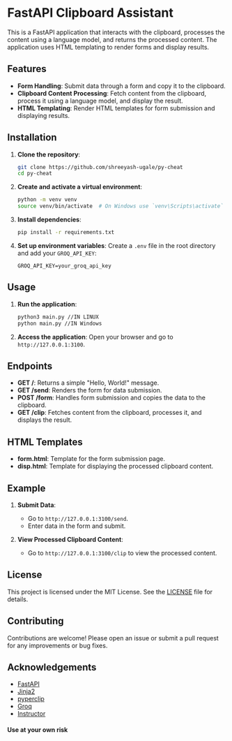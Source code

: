 # FastAPI Clipboard Assistant

This is a FastAPI application that interacts with the clipboard, processes the content using a language model, and returns the processed content. The application uses HTML templating to render forms and display results.

## Features

- **Form Handling**: Submit data through a form and copy it to the clipboard.
- **Clipboard Content Processing**: Fetch content from the clipboard, process it using a language model, and display the result.
- **HTML Templating**: Render HTML templates for form submission and displaying results.


## Installation

1. **Clone the repository**:
    ```sh
    git clone https://github.com/shreeyash-ugale/py-cheat
    cd py-cheat
    ```

2. **Create and activate a virtual environment**:
    ```sh
    python -m venv venv
    source venv/bin/activate  # On Windows use `venv\Scripts\activate`
    ```

3. **Install dependencies**:
    ```sh
    pip install -r requirements.txt
    ```

4. **Set up environment variables**:
    Create a `.env` file in the root directory and add your `GROQ_API_KEY`:
    ```
    GROQ_API_KEY=your_groq_api_key
    ```

## Usage

1. **Run the application**:
    ```sh
    python3 main.py //IN LINUX
    python main.py //IN Windows
    ```

2. **Access the application**:
    Open your browser and go to `http://127.0.0.1:3100`.

## Endpoints

- **GET /**: Returns a simple "Hello, World!" message.
- **GET /send**: Renders the form for data submission.
- **POST /form**: Handles form submission and copies the data to the clipboard.
- **GET /clip**: Fetches content from the clipboard, processes it, and displays the result.

## HTML Templates

- **form.html**: Template for the form submission page.
- **disp.html**: Template for displaying the processed clipboard content.

## Example

1. **Submit Data**:
    - Go to `http://127.0.0.1:3100/send`.
    - Enter data in the form and submit.

2. **View Processed Clipboard Content**:
    - Go to `http://127.0.0.1:3100/clip` to view the processed content.

## License

This project is licensed under the MIT License. See the [LICENSE](LICENSE) file for details.

## Contributing

Contributions are welcome! Please open an issue or submit a pull request for any improvements or bug fixes.

## Acknowledgements

- [FastAPI](https://fastapi.tiangolo.com/)
- [Jinja2](https://palletsprojects.com/p/jinja/)
- [pyperclip](https://github.com/asweigart/pyperclip)
- [Groq](https://groq.com/)
- [Instructor](https://instructor.com/)



#### Use at your own risk
